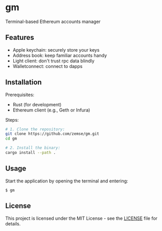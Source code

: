 # gm

Terminal-based Ethereum accounts manager

## Features

- Apple keychain: securely store your keys
- Address book: keep familiar accounts handy
- Light client: don't trust rpc data blindly
- Walletconnect: connect to dapps

## Installation

Prerequisites:

- Rust (for development)
- Ethereum client (e.g., Geth or Infura)

Steps:

```sh
# 1. Clone the repository:
git clone https://github.com/zemse/gm.git
cd gm

# 2. Install the binary:
cargo install --path .
```

## Usage

Start the application by opening the terminal and entering:

```
$ gm
```

## License

This project is licensed under the MIT License - see the [LICENSE](LICENSE) file for details.